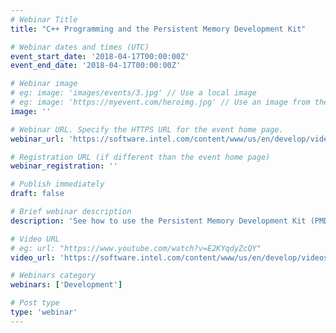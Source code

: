 ```yaml
---
# Webinar Title
title: "C++ Programming and the Persistent Memory Development Kit"

# Webinar dates and times (UTC)
event_start_date: '2018-04-17T00:00:00Z'
event_end_date: '2018-04-17T00:00:00Z'

# Webinar image
# eg: image: 'images/events/3.jpg' // Use a local image
# eg: image: 'https://myevent.com/heroimg.jpg' // Use an image from the event website
image: ''

# Webinar URL. Specify the HTTPS URL for the event home page.
webinar_url: 'https://software.intel.com/content/www/us/en/develop/videos/c-plus-plus-programming-and-the-persistent-memory-development-kit-pmdk.html'

# Registration URL (if different than the event home page)
webinar_registration: ''

# Publish immediately
draft: false

# Brief webinar description
description: 'See how to use the Persistent Memory Development Kit (PMDK) to make your C++ application PMEM aware.'

# Video URL
# eg: url: "https://www.youtube.com/watch?v=E2KYqdyZcQY"
video_url: 'https://software.intel.com/content/www/us/en/develop/videos/c-plus-plus-programming-and-the-persistent-memory-development-kit-pmdk.html'

# Webinars category
webinars: ['Development']

# Post type
type: 'webinar'
---
```


<!--- Do not write any content here. The front matter is the only required information. -->
